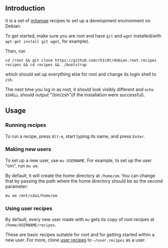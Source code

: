 ## Introduction

It is a set of [mitamae](https://github.com/itamae-kitchen/mitamae) recipes to set up a development environment on Debian.

To get started, make sure you are root and have `git` and `wget` installed(with `apt-get install git wget`, for example).

Then, run

```
cd /root && git clone https://github.com/ch1c0t/debian.root.recipes recipes && cd recipes && ./bootstrap
```

which should set up everything else for root and change its login shell to `zsh`.

The next time you log in as root, it should look visibly different and `echo $SHELL` should output "/bin/zsh"(if the installation were successful).

## Usage

### Running recipes

To run a recipe, press `Alt-m`, start typing its name, and press `Enter`.

### Making new users

To set up a new user, use `mu USERNAME`. For example, to set up the user "om", run `mu om`.

By default, it will create the home directory at `/home/om`. You can change that by passing the path where the home directory should be as the second parameter:

```
mu om /mnt/sda1/home/om
```

### Using user recipes

By default, every new user made with `mu` gets its copy of root recipes at `/home/USERNAME/recipes`.

These are basic recipes suitable for root and for getting started within a new user. For more, clone [user recipes](https://github.com/ch1c0t/debian.user.recipes) to `~/user.recipes` as a user.
